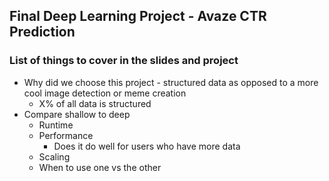 ## Final Deep Learning Project - Avaze CTR Prediction

### List of things to cover in the slides and project

* Why did we choose this project - structured data as opposed to a more cool image detection or meme creation
    * X% of all data is structured
* Compare shallow to deep
    * Runtime
    * Performance
        * Does it do well for users who have more data
    * Scaling
    * When to use one vs the other
